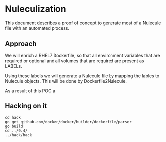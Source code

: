 # Nuleculization

This document describes a proof of concept to generate most of a Nulecule file
with an automated process.

## Approach

We will enrich a RHEL7 Dockerfile, so that all environment variables that are
required or optional and all volumes that are required are present as LABELs.

Using these labels we will generate a Nulecule file by mapping the lables
to Nulecule objects. This will be done by Dockerfile2Nulecule.

As a result of this POC a

## Hacking on it

```
cd hack
go get github.com/docker/docker/builder/dockerfile/parser
go build
cd ../9.4/
../hack/hack
```
